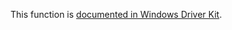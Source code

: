 This function is [documented in Windows Driver Kit](https://learn.microsoft.com/en-us/windows-hardware/drivers/ddi/ntifs/nf-ntifs-rtlmultibytetounicoden).
